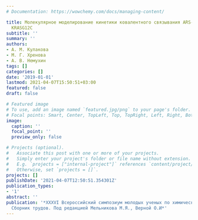 ```yaml
---
# Documentation: https://wowchemy.com/docs/managing-content/

title: Молекулярное моделирование кинетики ковалентного связывания ARS-853 с ферментом
  KRASG12C
subtitle: ''
summary: ''
authors:
- А. М. Кулакова
- М. Г. Хренова
- А. В. Немухин
tags: []
categories: []
date: '2019-01-01'
lastmod: 2021-04-07T15:50:51+03:00
featured: false
draft: false

# Featured image
# To use, add an image named `featured.jpg/png` to your page's folder.
# Focal points: Smart, Center, TopLeft, Top, TopRight, Left, Right, BottomLeft, Bottom, BottomRight.
image:
  caption: ''
  focal_point: ''
  preview_only: false

# Projects (optional).
#   Associate this post with one or more of your projects.
#   Simply enter your project's folder or file name without extension.
#   E.g. `projects = ["internal-project"]` references `content/project/deep-learning/index.md`.
#   Otherwise, set `projects = []`.
projects: []
publishDate: '2021-04-07T12:50:51.354301Z'
publication_types:
- '1'
abstract: ''
publication: '*XXXVI Всероссийский симпозиум молодых ученых по химической кинетике.
  Сборник трудов. Под редакцией Мельникова М.Я., Верной О.И*'
---
```

